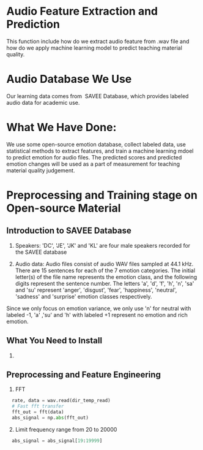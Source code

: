 # Audio Feature Extraction and Prediction

This function include how do we extract audio feature from .wav file and how do we apply machine learning model to predict teaching material quality.

# Audio Database We Use

Our learning data comes from  SAVEE Database, which provides labeled audio data for academic use.

# What We Have Done:

We use some open-source emotion database, collect labeled data, use statistical methods to extract features, and train a machine learning mdoel to predict emotion for audio files. The predicted scores and predicted emotion changes will be used as a part of measurement for teaching material quality judgement.



# Preprocessing and Training stage on Open-source Material

## Introduction to SAVEE Database

1. Speakers: 'DC', 'JE', 'JK' and 'KL' are four male speakers recorded for the SAVEE database

2. Audio data: Audio files consist of audio WAV files sampled at 44.1 kHz. There are 15 sentences for each of the 7 emotion categories. The initial letter(s) of the file name represents the emotion class, and the following digits represent the sentence number. The letters 'a', 'd', 'f', 'h', 'n', 'sa' and 'su' represent 'anger', 'disgust', 'fear', 'happiness', 'neutral', 'sadness' and 'surprise' emotion classes respectively. 


Since we only focus on emotion variance, we only use 'n' for neutral with labeled -1, 'a' ,'su' and 'h' with labeled +1 represent no emotion and rich emotion.

## What You Need to Install

1.  

## Preprocessing and Feature Engineering

1. FFT

```python
  rate, data = wav.read(dir_temp_read)
  # Fast fft transfer
  fft_out = fft(data)
  abs_signal = np.abs(fft_out)
```

2. Limit frequency range from 20 to 20000

```python
  abs_signal = abs_signal[19:19999]
```
